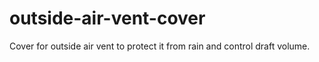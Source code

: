 # outside-air-vent-cover
Cover for outside air vent to protect it from rain and control draft volume.
